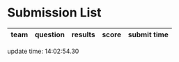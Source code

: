 # Submission List
team    | question  | results  | score | submit time
------|-----:|-----:| ----:|-----


update time: 14:02:54.30 
